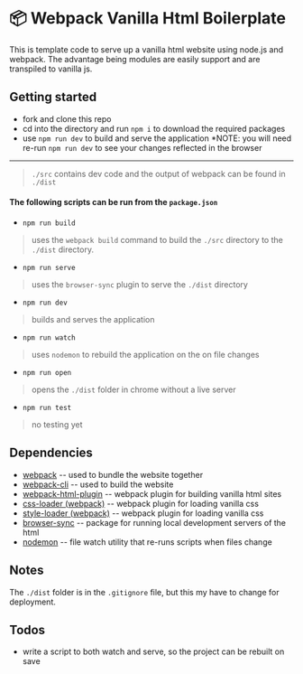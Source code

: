 # 📦 Webpack Vanilla Html Boilerplate

This is template code to serve up a vanilla html website using node.js and webpack. The advantage being modules are easily support and are transpiled to vanilla js.

## Getting started

* fork and clone this repo
* cd into the directory and run `npm i` to download the required packages
* use `npm run dev` to build and serve the application *NOTE: you will need re-run `npm run dev` to see your changes reflected in the browser
  
---

> `./src` contains dev code and the output of webpack can be found in `./dist`

#### The following scripts can be run from the `package.json`

* `npm run build` 

> uses the `webpack build` command to build the `./src` directory to the `./dist` directory.

* `npm run serve` 

> uses the `browser-sync` plugin to serve the `./dist` directory

* `npm run dev`

> builds and serves the application

* `npm run watch`

> uses `nodemon` to rebuild the application on the on file changes

* `npm run open`

> opens the `./dist` folder in chrome without a live server

* `npm run test` 

> no testing yet

## Dependencies 

* [webpack](https://webpack.js.org/) -- used to bundle the website together
* [webpack-cli](https://webpack.js.org/api/cli/) -- used to build the website
* [webpack-html-plugin](https://webpack.js.org/plugins/html-webpack-plugin/) -- webpack plugin for building vanilla html sites
* [css-loader (webpack)](https://webpack.js.org/loaders/css-loader/) -- webpack plugin for loading vanilla css
* [style-loader (webpack)](https://webpack.js.org/loaders/style-loader/) -- webpack plugin for loading vanilla css
* [browser-sync](https://browsersync.io/) -- package for running local development servers of the html
* [nodemon](https://www.npmjs.com/package/nodemon) -- file watch utility that re-runs scripts when files change

## Notes

The `./dist` folder is in the `.gitignore` file, but this my have to change for deployment.

## Todos

* write a script to both watch and serve, so the project can be rebuilt on save

